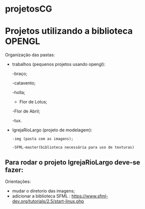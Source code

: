 # projetosCG


<h1>Projetos utilizando a biblioteca OPENGL</h1>

Organização das pastas:
  - trabalhos (pequenos projetos usando opengl):
  
    -braço;
    
    -catavento;
    
    -holla;
    
    - Flor de Lotus;
    
    -Flor de Abril;
    
    -tux.
    
 - IgrejaRioLargo (projeto de modelagem):
    
       -img (pasta com as imagens);
       
       -SFML-master(biblioteca necessária para uso de texturas)

<h2>Para rodar o projeto IgrejaRioLargo deve-se fazer:</h2>

Orientações:

  - mudar o diretorio das imagens;
  - adicionar a biblioteca SFML : https://www.sfml-dev.org/tutorials/2.5/start-linux.php
